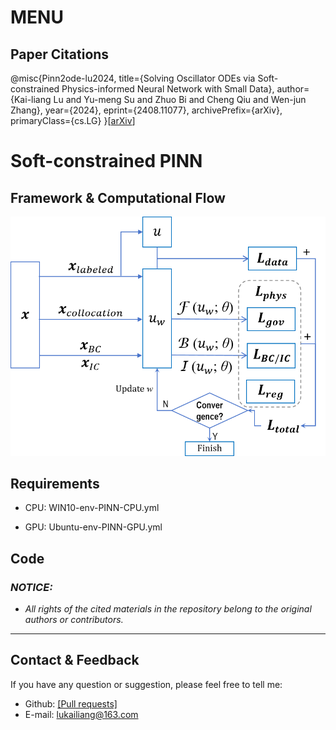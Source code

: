 # MENU
## Paper Citations
@misc{Pinn2ode-lu2024,
      title={Solving Oscillator ODEs via Soft-constrained Physics-informed Neural Network with Small Data}, 
      author={Kai-liang Lu and Yu-meng Su and Zhuo Bi and Cheng Qiu and Wen-jun Zhang},
      year={2024},
      eprint={2408.11077},
      archivePrefix={arXiv},
      primaryClass={cs.LG} 
}[[arXiv](https://arxiv.org/abs/2408.11077)]



# Soft-constrained PINN

## Framework & Computational Flow

!["PINNDiagram.png"](https://github.com/mikelu-shanghai/PINNtoODEwithSmallData/blob/main/figs/PINNDiagram.png)



## Requirements
- CPU: WIN10-env-PINN-CPU.yml
  
- GPU: Ubuntu-env-PINN-GPU.yml
  




## Code









### *NOTICE:*
- *All rights of the cited materials in the repository belong to the original authors or contributors.*

---
## Contact & Feedback
If you have any question or suggestion, please feel free to tell me:
- Github: [[Pull requests]](https://github.com/mikelu-shanghai/PINNtoODEwithSmallData/pulls)
- E-mail: lukailiang@163.com

